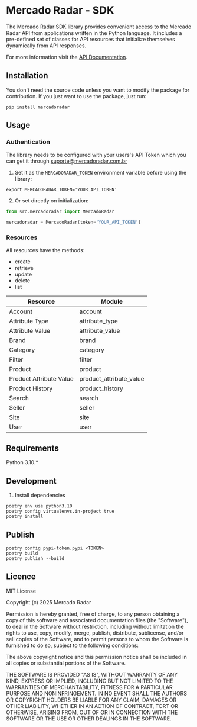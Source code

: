 # Mercado Radar - SDK

The Mercado Radar SDK library provides convenient access to the Mercado Radar API from applications written in the
Python language. It includes a pre-defined set of classes for API resources that initialize themselves dynamically from
API responses.

For more information visit the [API Documentation](https://mercadoradar.readme.io/).

## Installation

You don't need the source code unless you want to modify the package for contribution. If you just want to use the
package, just run:

```shell
pip install mercadoradar
```

## Usage

### Authentication

The library needs to be configured with your users's API Token which you can get it through
suporte@mercadoradar.com.br

1. Set it as the `MERCADORADAR_TOKEN` environment variable before using the library:

```shell
export MERCADORADAR_TOKEN='YOUR_API_TOKEN'
```

2. Or set directly on initialization:

```python
from src.mercadoradar import MercadoRadar

mercadoradar = MercadoRadar(token='YOUR_API_TOKEN')
```

### Resources

All resources have the methods:

* create
* retrieve
* update
* delete
* list

| Resource                | Module                  |
|-------------------------|-------------------------|
| Account                 | account                 |
| Attribute Type          | attribute_type          |
| Attribute Value         | attribute_value         |
| Brand                   | brand                   |      
| Category                | category                |
| Filter                  | filter                  |
| Product                 | product                 |
| Product Attribute Value | product_attribute_value |
| Product History         | product_history         |
| Search                  | search                  |
| Seller                  | seller                  |
| Site                    | site                    |
| User                    | user                    |

## Requirements

Python 3.10.*

## Development

1. Install dependencies

```shell
poetry env use python3.10
poetry config virtualenvs.in-project true
poetry install
```

## Publish
```shell
poetry config pypi-token.pypi <TOKEN>
poetry build
poetry publish --build
```


## Licence

MIT License

Copyright (c) 2025 Mercado Radar

Permission is hereby granted, free of charge, to any person obtaining a copy
of this software and associated documentation files (the "Software"), to deal
in the Software without restriction, including without limitation the rights
to use, copy, modify, merge, publish, distribute, sublicense, and/or sell
copies of the Software, and to permit persons to whom the Software is
furnished to do so, subject to the following conditions:

The above copyright notice and this permission notice shall be included in all
copies or substantial portions of the Software.

THE SOFTWARE IS PROVIDED "AS IS", WITHOUT WARRANTY OF ANY KIND, EXPRESS OR
IMPLIED, INCLUDING BUT NOT LIMITED TO THE WARRANTIES OF MERCHANTABILITY,
FITNESS FOR A PARTICULAR PURPOSE AND NONINFRINGEMENT. IN NO EVENT SHALL THE
AUTHORS OR COPYRIGHT HOLDERS BE LIABLE FOR ANY CLAIM, DAMAGES OR OTHER
LIABILITY, WHETHER IN AN ACTION OF CONTRACT, TORT OR OTHERWISE, ARISING FROM,
OUT OF OR IN CONNECTION WITH THE SOFTWARE OR THE USE OR OTHER DEALINGS IN THE
SOFTWARE.